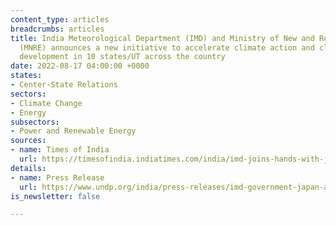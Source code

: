 ```yaml
---
content_type: articles
breadcrumbs: articles
title: India Meteorological Department (IMD) and Ministry of New and Renewable Energy
  (MNRE) announces a new initiative to accelerate climate action and climate-resilient
  development in 10 states/UT across the country
date: 2022-08-17 04:00:00 +0000
states:
- Center-State Relations
sectors:
- Climate Change
- Energy
subsectors:
- Power and Renewable Energy
sources:
- name: Times of India
  url: https://timesofindia.indiatimes.com/india/imd-joins-hands-with-japan-government-and-undp-to-accelerate-climate-actions/articleshow/93505952.cms
details:
- name: Press Release
  url: https://www.undp.org/india/press-releases/imd-government-japan-and-undp-launch-project-accelerate-climate-action-india
is_newsletter: false

---
```

